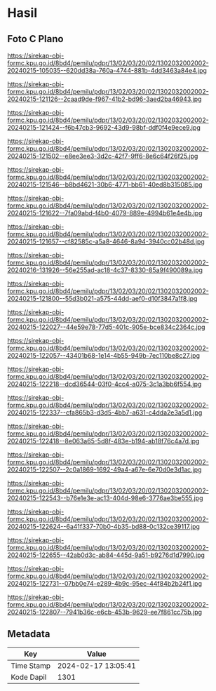 # Hasil

## Foto C Plano

https://sirekap-obj-formc.kpu.go.id/8bd4/pemilu/pdpr/13/02/03/20/02/1302032002002-20240215-105035--620dd38a-760a-4744-881b-4dd3463a84e4.jpg

https://sirekap-obj-formc.kpu.go.id/8bd4/pemilu/pdpr/13/02/03/20/02/1302032002002-20240215-121126--2caad9de-f967-41b2-bd96-3aed2ba46943.jpg

https://sirekap-obj-formc.kpu.go.id/8bd4/pemilu/pdpr/13/02/03/20/02/1302032002002-20240215-121424--f6b47cb3-9692-43d9-98bf-ddf0f4e9ece9.jpg

https://sirekap-obj-formc.kpu.go.id/8bd4/pemilu/pdpr/13/02/03/20/02/1302032002002-20240215-121502--e8ee3ee3-3d2c-42f7-9ff6-8e6c64f26f25.jpg

https://sirekap-obj-formc.kpu.go.id/8bd4/pemilu/pdpr/13/02/03/20/02/1302032002002-20240215-121546--b8bd4621-30b6-4771-bb61-40ed8b315085.jpg

https://sirekap-obj-formc.kpu.go.id/8bd4/pemilu/pdpr/13/02/03/20/02/1302032002002-20240215-121622--7fa09abd-f4b0-4079-889e-4994b61e4e4b.jpg

https://sirekap-obj-formc.kpu.go.id/8bd4/pemilu/pdpr/13/02/03/20/02/1302032002002-20240215-121657--cf82585c-a5a8-4646-8a94-3940cc02b48d.jpg

https://sirekap-obj-formc.kpu.go.id/8bd4/pemilu/pdpr/13/02/03/20/02/1302032002002-20240216-131926--56e255ad-ac18-4c37-8330-85a9f490089a.jpg

https://sirekap-obj-formc.kpu.go.id/8bd4/pemilu/pdpr/13/02/03/20/02/1302032002002-20240215-121800--55d3b021-a575-44dd-aef0-d10f3847a1f8.jpg

https://sirekap-obj-formc.kpu.go.id/8bd4/pemilu/pdpr/13/02/03/20/02/1302032002002-20240215-122027--44e59e78-77d5-401c-905e-bce834c2364c.jpg

https://sirekap-obj-formc.kpu.go.id/8bd4/pemilu/pdpr/13/02/03/20/02/1302032002002-20240215-122057--43401b68-1e14-4b55-949b-7ec110be8c27.jpg

https://sirekap-obj-formc.kpu.go.id/8bd4/pemilu/pdpr/13/02/03/20/02/1302032002002-20240215-122218--dcd36544-03f0-4cc4-a075-3c1a3bb6f554.jpg

https://sirekap-obj-formc.kpu.go.id/8bd4/pemilu/pdpr/13/02/03/20/02/1302032002002-20240215-122337--cfa865b3-d3d5-4bb7-a631-c4dda2e3a5d1.jpg

https://sirekap-obj-formc.kpu.go.id/8bd4/pemilu/pdpr/13/02/03/20/02/1302032002002-20240215-122418--8e063a65-5d8f-483e-b194-ab18f76c4a7d.jpg

https://sirekap-obj-formc.kpu.go.id/8bd4/pemilu/pdpr/13/02/03/20/02/1302032002002-20240215-122507--2c0a1869-1692-49a4-a67e-6e70d0e3d1ac.jpg

https://sirekap-obj-formc.kpu.go.id/8bd4/pemilu/pdpr/13/02/03/20/02/1302032002002-20240215-122543--b76e1e3e-ac13-404d-98e6-3776ae3be555.jpg

https://sirekap-obj-formc.kpu.go.id/8bd4/pemilu/pdpr/13/02/03/20/02/1302032002002-20240215-122624--6a41f337-70b0-4b35-bd88-0c132ce39117.jpg

https://sirekap-obj-formc.kpu.go.id/8bd4/pemilu/pdpr/13/02/03/20/02/1302032002002-20240215-122655--42ab0d3c-ab84-445d-9a51-b9276d1d7990.jpg

https://sirekap-obj-formc.kpu.go.id/8bd4/pemilu/pdpr/13/02/03/20/02/1302032002002-20240215-122731--07bb0e74-e289-4b9c-95ec-44f84b2b24f1.jpg

https://sirekap-obj-formc.kpu.go.id/8bd4/pemilu/pdpr/13/02/03/20/02/1302032002002-20240215-122807--7941b36c-e6cb-453b-9629-ee7f861cc75b.jpg


## Metadata

| Key        | Value               |
| ---------- | ------------------- |
| Time Stamp | 2024-02-17 13:05:41 |
| Kode Dapil | 1301                |



